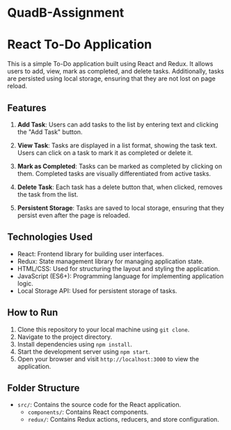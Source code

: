 # QuadB-Assignment

# React To-Do Application

This is a simple To-Do application built using React and Redux. It allows users to add, view, mark as completed, and delete tasks. Additionally, tasks are persisted using local storage, ensuring that they are not lost on page reload.

## Features

1. **Add Task**: Users can add tasks to the list by entering text and clicking the "Add Task" button.

2. **View Task**: Tasks are displayed in a list format, showing the task text. Users can click on a task to mark it as completed or delete it.

3. **Mark as Completed**: Tasks can be marked as completed by clicking on them. Completed tasks are visually differentiated from active tasks.

4. **Delete Task**: Each task has a delete button that, when clicked, removes the task from the list.

5. **Persistent Storage**: Tasks are saved to local storage, ensuring that they persist even after the page is reloaded.

## Technologies Used

- React: Frontend library for building user interfaces.
- Redux: State management library for managing application state.
- HTML/CSS: Used for structuring the layout and styling the application.
- JavaScript (ES6+): Programming language for implementing application logic.
- Local Storage API: Used for persistent storage of tasks.

## How to Run

1. Clone this repository to your local machine using `git clone`.
2. Navigate to the project directory.
3. Install dependencies using `npm install`.
4. Start the development server using `npm start`.
5. Open your browser and visit `http://localhost:3000` to view the application.

## Folder Structure

- `src/`: Contains the source code for the React application.
  - `components/`: Contains React components.
  - `redux/`: Contains Redux actions, reducers, and store configuration.

